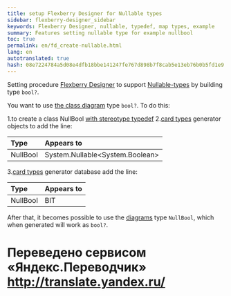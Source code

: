 ```yaml
--- 
title: setup Flexberry Designer for Nullable types 
sidebar: flexberry-designer_sidebar 
keywords: Flexberry Designer, nullable, typedef, map types, example 
summary: Features setting nullable type for example nullbool 
toc: true 
permalink: en/fd_create-nullable.html 
lang: en 
autotranslated: true 
hash: 08e7224784a5d08e4dfb18bbe141247fe767d898b7f8cab5e13eb76b0b5fd1e9 
--- 
```


Setting procedure [Flexberry Designer](fd_landing_page.html) to support [Nullable-types](fd_nullable-types.html) by building type `bool?`. 

You want to use [the class diagram](fd_class-diagram.html) type `bool?`. To do this: 

1.to create a class NullBool [with stereotype typedef](fd_typedef.html) 
2.[card types](fd_types-map.html) generator objects to add the line: 

Type | Appears to 
:---------------|:--------------------------------------- 
NullBool | System.Nullable<esc><System.Boolean></esc> 

3.[card types](fd_types-map.html) generator database add the line: 

Type | Appears to 
:---------------|:----------- 
NullBool | BIT 

After that, it becomes possible to use the [diagrams](fd_class-diagram.html) type `NullBool`, which when generated will work as `bool?`. 



 # Переведено сервисом «Яндекс.Переводчик» http://translate.yandex.ru/